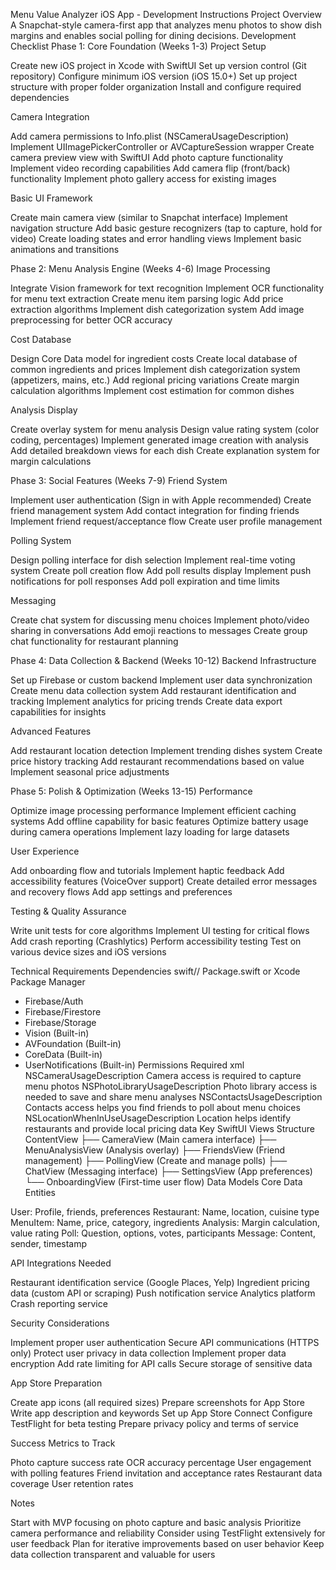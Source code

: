 Menu Value Analyzer iOS App - Development Instructions
Project Overview
A Snapchat-style camera-first app that analyzes menu photos to show dish margins and enables social polling for dining decisions.
Development Checklist
Phase 1: Core Foundation (Weeks 1-3)
Project Setup

 Create new iOS project in Xcode with SwiftUI
 Set up version control (Git repository)
 Configure minimum iOS version (iOS 15.0+)
 Set up project structure with proper folder organization
 Install and configure required dependencies

Camera Integration

 Add camera permissions to Info.plist (NSCameraUsageDescription)
 Implement UIImagePickerController or AVCaptureSession wrapper
 Create camera preview view with SwiftUI
 Add photo capture functionality
 Implement video recording capabilities
 Add camera flip (front/back) functionality
 Implement photo gallery access for existing images

Basic UI Framework

 Create main camera view (similar to Snapchat interface)
 Implement navigation structure
 Add basic gesture recognizers (tap to capture, hold for video)
 Create loading states and error handling views
 Implement basic animations and transitions

Phase 2: Menu Analysis Engine (Weeks 4-6)
Image Processing

 Integrate Vision framework for text recognition
 Implement OCR functionality for menu text extraction
 Create menu item parsing logic
 Add price extraction algorithms
 Implement dish categorization system
 Add image preprocessing for better OCR accuracy

Cost Database

 Design Core Data model for ingredient costs
 Create local database of common ingredients and prices
 Implement dish categorization system (appetizers, mains, etc.)
 Add regional pricing variations
 Create margin calculation algorithms
 Implement cost estimation for common dishes

Analysis Display

 Create overlay system for menu analysis
 Design value rating system (color coding, percentages)
 Implement generated image creation with analysis
 Add detailed breakdown views for each dish
 Create explanation system for margin calculations

Phase 3: Social Features (Weeks 7-9)
Friend System

 Implement user authentication (Sign in with Apple recommended)
 Create friend management system
 Add contact integration for finding friends
 Implement friend request/acceptance flow
 Create user profile management

Polling System

 Design polling interface for dish selection
 Implement real-time voting system
 Create poll creation flow
 Add poll results display
 Implement push notifications for poll responses
 Add poll expiration and time limits

Messaging

 Create chat system for discussing menu choices
 Implement photo/video sharing in conversations
 Add emoji reactions to messages
 Create group chat functionality for restaurant planning

Phase 4: Data Collection & Backend (Weeks 10-12)
Backend Infrastructure

 Set up Firebase or custom backend
 Implement user data synchronization
 Create menu data collection system
 Add restaurant identification and tracking
 Implement analytics for pricing trends
 Create data export capabilities for insights

Advanced Features

 Add restaurant location detection
 Implement trending dishes system
 Create price history tracking
 Add restaurant recommendations based on value
 Implement seasonal price adjustments

Phase 5: Polish & Optimization (Weeks 13-15)
Performance

 Optimize image processing performance
 Implement efficient caching systems
 Add offline capability for basic features
 Optimize battery usage during camera operations
 Implement lazy loading for large datasets

User Experience

 Add onboarding flow and tutorials
 Implement haptic feedback
 Add accessibility features (VoiceOver support)
 Create detailed error messages and recovery flows
 Add app settings and preferences

Testing & Quality Assurance

 Write unit tests for core algorithms
 Implement UI testing for critical flows
 Add crash reporting (Crashlytics)
 Perform accessibility testing
 Test on various device sizes and iOS versions

Technical Requirements
Dependencies
swift// Package.swift or Xcode Package Manager
- Firebase/Auth
- Firebase/Firestore
- Firebase/Storage
- Vision (Built-in)
- AVFoundation (Built-in)
- CoreData (Built-in)
- UserNotifications (Built-in)
Permissions Required
xml<!-- Info.plist -->
<key>NSCameraUsageDescription</key>
<string>Camera access is required to capture menu photos</string>
<key>NSPhotoLibraryUsageDescription</key>
<string>Photo library access is needed to save and share menu analyses</string>
<key>NSContactsUsageDescription</key>
<string>Contacts access helps you find friends to poll about menu choices</string>
<key>NSLocationWhenInUseUsageDescription</key>
<string>Location helps identify restaurants and provide local pricing data</string>
Key SwiftUI Views Structure
ContentView
├── CameraView (Main camera interface)
├── MenuAnalysisView (Analysis overlay)
├── FriendsView (Friend management)
├── PollingView (Create and manage polls)
├── ChatView (Messaging interface)
├── SettingsView (App preferences)
└── OnboardingView (First-time user flow)
Data Models
Core Data Entities

User: Profile, friends, preferences
Restaurant: Name, location, cuisine type
MenuItem: Name, price, category, ingredients
Analysis: Margin calculation, value rating
Poll: Question, options, votes, participants
Message: Content, sender, timestamp

API Integrations Needed

 Restaurant identification service (Google Places, Yelp)
 Ingredient pricing data (custom API or scraping)
 Push notification service
 Analytics platform
 Crash reporting service

Security Considerations

 Implement proper user authentication
 Secure API communications (HTTPS only)
 Protect user privacy in data collection
 Implement proper data encryption
 Add rate limiting for API calls
 Secure storage of sensitive data

App Store Preparation

 Create app icons (all required sizes)
 Prepare screenshots for App Store
 Write app description and keywords
 Set up App Store Connect
 Configure TestFlight for beta testing
 Prepare privacy policy and terms of service

Success Metrics to Track

 Photo capture success rate
 OCR accuracy percentage
 User engagement with polling features
 Friend invitation and acceptance rates
 Restaurant data coverage
 User retention rates

Notes

Start with MVP focusing on photo capture and basic analysis
Prioritize camera performance and reliability
Consider using TestFlight extensively for user feedback
Plan for iterative improvements based on user behavior
Keep data collection transparent and valuable for users
